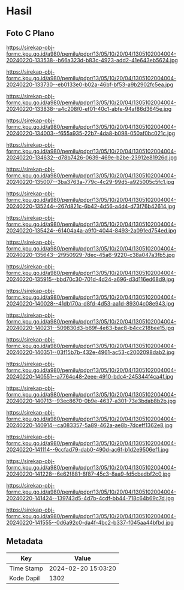 # Hasil

## Foto C Plano

https://sirekap-obj-formc.kpu.go.id/a980/pemilu/pdpr/13/05/10/20/04/1305102004004-20240220-133538--b66a323d-b83c-4923-add2-41e643eb5624.jpg

https://sirekap-obj-formc.kpu.go.id/a980/pemilu/pdpr/13/05/10/20/04/1305102004004-20240220-133730--eb0133e0-b02a-46bf-bf53-a9b2902fc5ea.jpg

https://sirekap-obj-formc.kpu.go.id/a980/pemilu/pdpr/13/05/10/20/04/1305102004004-20240220-133838--a4c208f0-ef01-40c1-abfe-94af86d3645e.jpg

https://sirekap-obj-formc.kpu.go.id/a980/pemilu/pdpr/13/05/10/20/04/1305102004004-20240220-134003--f655a935-22b7-4da8-b098-050af0bc021c.jpg

https://sirekap-obj-formc.kpu.go.id/a980/pemilu/pdpr/13/05/10/20/04/1305102004004-20240220-134632--d78b7426-0639-469e-b2be-23912e81926d.jpg

https://sirekap-obj-formc.kpu.go.id/a980/pemilu/pdpr/13/05/10/20/04/1305102004004-20240220-135007--3ba3763a-779c-4c29-99d5-a925005c5fc1.jpg

https://sirekap-obj-formc.kpu.go.id/a980/pemilu/pdpr/13/05/10/20/04/1305102004004-20240220-135244--267d821c-6b42-4d56-a4d4-d73f76b42614.jpg

https://sirekap-obj-formc.kpu.go.id/a980/pemilu/pdpr/13/05/10/20/04/1305102004004-20240220-135424--61404a4a-a9f0-4044-8493-2a091ed754ed.jpg

https://sirekap-obj-formc.kpu.go.id/a980/pemilu/pdpr/13/05/10/20/04/1305102004004-20240220-135643--2f950929-7dec-45a6-9220-c38a047a3fb5.jpg

https://sirekap-obj-formc.kpu.go.id/a980/pemilu/pdpr/13/05/10/20/04/1305102004004-20240220-135915--bbd70c30-701d-4d24-a696-d3d116ed68d9.jpg

https://sirekap-obj-formc.kpu.go.id/a980/pemilu/pdpr/13/05/10/20/04/1305102004004-20240220-140028--41db170a-d8fd-4d53-aa1d-89304c08e943.jpg

https://sirekap-obj-formc.kpu.go.id/a980/pemilu/pdpr/13/05/10/20/04/1305102004004-20240220-140231--509830d3-b69f-4e63-bac8-b4cc218bee15.jpg

https://sirekap-obj-formc.kpu.go.id/a980/pemilu/pdpr/13/05/10/20/04/1305102004004-20240220-140351--03f15b7b-432e-4961-ac53-c2002098dab2.jpg

https://sirekap-obj-formc.kpu.go.id/a980/pemilu/pdpr/13/05/10/20/04/1305102004004-20240220-140551--a7764c48-2eee-4910-bdc4-245344f4ca4f.jpg

https://sirekap-obj-formc.kpu.go.id/a980/pemilu/pdpr/13/05/10/20/04/1305102004004-20240220-140713--93ec8670-0b9e-4637-a301-73e3bdab8b2b.jpg

https://sirekap-obj-formc.kpu.go.id/a980/pemilu/pdpr/13/05/10/20/04/1305102004004-20240220-140914--ca083357-5a89-462a-ae8b-7dceff1362e8.jpg

https://sirekap-obj-formc.kpu.go.id/a980/pemilu/pdpr/13/05/10/20/04/1305102004004-20240220-141114--9ccfad79-dab0-490d-ac6f-b1d2e9506ef1.jpg

https://sirekap-obj-formc.kpu.go.id/a980/pemilu/pdpr/13/05/10/20/04/1305102004004-20240220-141228--6e62f881-8f87-45c3-8aa9-fd5cbedbf2c0.jpg

https://sirekap-obj-formc.kpu.go.id/a980/pemilu/pdpr/13/05/10/20/04/1305102004004-20240220-141424--139743d5-4d7b-4cdf-bb44-718c64b69c7d.jpg

https://sirekap-obj-formc.kpu.go.id/a980/pemilu/pdpr/13/05/10/20/04/1305102004004-20240220-141555--0d6a92c0-da4f-4bc2-b337-f045aa44bfbd.jpg


## Metadata

| Key        | Value               |
| ---------- | ------------------- |
| Time Stamp | 2024-02-20 15:03:20 |
| Kode Dapil | 1302                |



